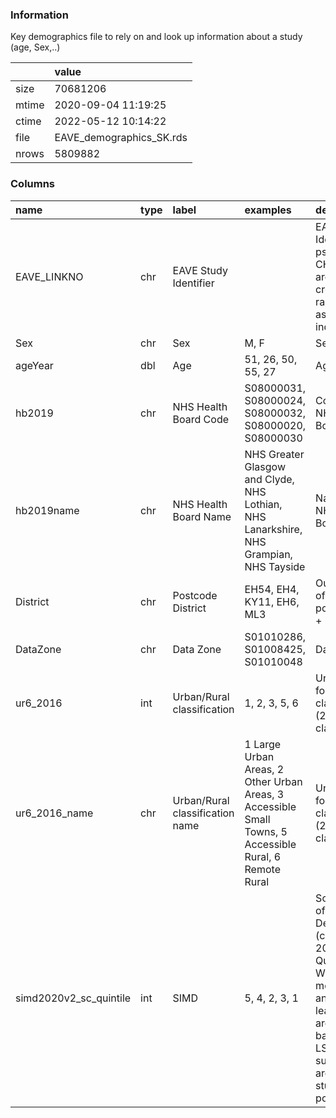 
### Information

Key demographics file to rely on and look up information about a study (age, Sex,..)

|       | value                    |
|:------|:-------------------------|
| size  | 70681206                 |
| mtime | 2020-09-04 11:19:25      |
| ctime | 2022-05-12 10:14:22      |
| file  | EAVE_demographics_SK.rds |
| nrows | 5809882                  |

### Columns

| name                   | type   | label                           | examples                                                                                               | description                                                                                                                                                                                                                 |
|:-----------------------|:-------|:--------------------------------|:-------------------------------------------------------------------------------------------------------|:----------------------------------------------------------------------------------------------------------------------------------------------------------------------------------------------------------------------------|
| EAVE_LINKNO            | chr    | EAVE Study Identifier           |                                                                                                        | EAVE-II Identifier, pseudoynmised CHI numbers are used to create randomly assigned study index numbers.                                                                                                                     |
| Sex                    | chr    | Sex                             | M, F                                                                                                   | Sex at birth                                                                                                                                                                                                                |
| ageYear                | dbl    | Age                             | 51, 26, 50, 55, 27                                                                                     | Age in years                                                                                                                                                                                                                |
| hb2019                 | chr    | NHS Health Board Code           | S08000031, S08000024, S08000032, S08000020, S08000030                                                  | Codes of 2019 NHS Health Boards                                                                                                                                                                                             |
| hb2019name             | chr    | NHS Health Board Name           | NHS Greater Glasgow and Clyde, NHS Lothian, NHS Lanarkshire, NHS Grampian, NHS Tayside                 | Names of 2019 NHS Health Boards                                                                                                                                                                                             |
| District               | chr    | Postcode District               | EH54, EH4, KY11, EH6, ML3                                                                              | Outward code of their postcode (Area + Disrict)                                                                                                                                                                             |
| DataZone               | chr    | Data Zone                       | S01010286, S01008425, S01010048                                                                        | Data Zone                                                                                                                                                                                                                   |
| ur6_2016               | int    | Urban/Rural classification      | 1, 2, 3, 5, 6                                                                                          | Urban/Rural 6-fold classification (2016 classification)                                                                                                                                                                     |
| ur6_2016_name          | chr    | Urban/Rural classification name | 1 Large Urban Areas, 2 Other Urban Areas, 3 Accessible Small Towns, 5 Accessible Rural, 6 Remote Rural | Urban/Rural 6-fold classification (2016 classification)                                                                                                                                                                     |
| simd2020v2_sc_quintile | int    | SIMD                            | 5, 4, 2, 3, 1                                                                                          | Scottish Index of Multiple Deprivation (calculated 2020, v2) Quintile Leave. Where 1 is the most deprived and 5 is the least deprived areas. This is based upon the LSOA (lower super output area) of the studies postcode. |
        
